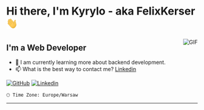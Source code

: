 # Hi there, I'm Kyrylo - aka FelixKerser <img width="30px" height="30" src="https://github.com/SatYu26/SatYu26/raw/master/Assets/Hi.gif" />

<img align="right" alt="GIF" height="160px" src="https://octodex.github.com/images/daftpunktocat-guy.gif" />

## I'm a Web Developer

- 🌱 I am currently learning more about backend development.
- 📫 What is the best way to contact me? [Linkedin](https://www.linkedin.com/in/kyrylomalovanyi/)

[![GitHub](https://img.shields.io/badge/Github-100000?style=for-the-badge&logo=github&logoColor=white)](https://github.com/felixkerser)
[![Linkedin](https://img.shields.io/badge/Linkedin-0077B5?style=for-the-badge&logo=linkedin&logoColor=white)](https://www.linkedin.com/in/kyrylomalovanyi/)

```text
🕑︎ Time Zone: Europe/Warsaw
```
<!--END_SECTION:waka-->


---
